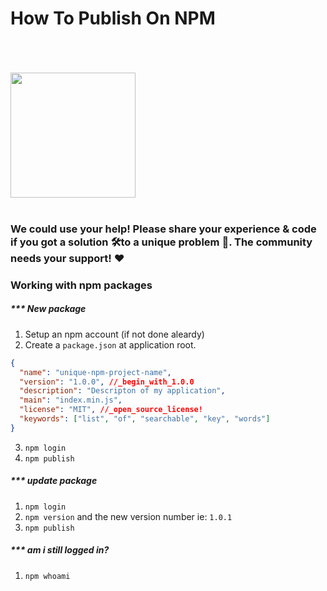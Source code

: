 # How To Publish On NPM

<br>
<br>
<br>

<img src="https://upload.wikimedia.org/wikipedia/commons/thumb/d/db/Npm-logo.svg/1200px-Npm-logo.svg.png" width=200>

<br>
<br>

### We could use your help! Please share your experience & code if you got a solution 🛠️to a unique problem 🚀. The community needs your support! ❤️

### Working with npm packages

##### \*\*\* New package

1. Setup an npm account (if not done aleardy)
2. Create a `package.json` at application root.

```json
{
  "name": "unique-npm-project-name",
  "version": "1.0.0", //_begin_with_1.0.0
  "description": "Descripton of my application",
  "main": "index.min.js",
  "license": "MIT", //_open_source_license!
  "keywords": ["list", "of", "searchable", "key", "words"]
}
```

3. `npm login`
4. `npm publish`

##### \*\*\* update package

1. `npm login`
2. `npm version` and the new version number ie: `1.0.1`
3. `npm publish`

##### \*\*\* am i still logged in?

1. `npm whoami`

#
